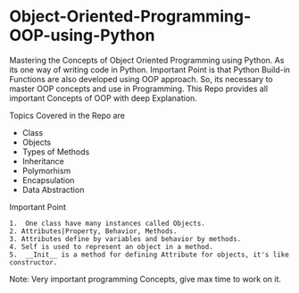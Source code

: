 # Object-Oriented-Programming-OOP-using-Python
Mastering the Concepts of Object Oriented Programming using Python. As its one way of writing code in Python. Important Point is that Python Build-in Functions are also developed using OOP approach. So, its necessary to master OOP concepts and use in Programming. This Repo provides all important Concepts of OOP with  deep Explanation.

Topics Covered in the Repo are
- Class
- Objects
- Types of Methods
- Inheritance
- Polymorhism
- Encapsulation
- Data Abstraction

Important Point

    1.  One class have many instances called Objects.
    2. Attributes|Property, Behavior, Methods.
    3. Attributes define by variables and behavior by methods.
    4. Self is used to represent an object in a method.
    5.  __Init__ is a method for defining Attribute for objects, it's like constructor.

Note: Very important programming Concepts, give max time to work on it.
